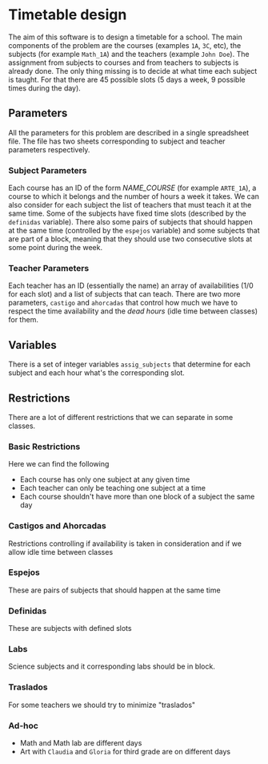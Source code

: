 # Timetable design

The aim of this software is to design a timetable for a school. The main components of the problem are the courses (examples `1A`, `3C`, etc), the
subjects (for example `Math_1A`) and the teachers (example `John Doe`). The assignment from subjects to courses and from teachers to subjects is already done. The only thing missing is to decide at what time each subject is taught.
For that there are 45 possible slots (5 days a week, 9 possible times during the day).

## Parameters

All the parameters for this problem are described in a single spreadsheet file.
The file has two sheets corresponding to subject and teacher parameters
respectively.

### Subject Parameters
Each course has an ID of the form *NAME_COURSE* (for example `ARTE_1A`),
a course to which it belongs and the number of hours a week it takes.
We can also consider for each subject the list of teachers that must teach it at the same time.
Some of the subjects have fixed time slots (described by the `definidas` variable).
There also some pairs of subjects that should happen at the same time (controlled
by the `espejos` variable) and some subjects that are part of a block, meaning
that they should use two consecutive slots at some point during the week.

### Teacher Parameters
Each teacher has an ID (essentially the name) an array of availabilities
(1/0 for each slot) and a list of subjects that can teach.
There are two more parameters, `castigo` and `ahorcadas` that control how much
we have to respect the time availability and the *dead hours* (idle time between
classes) for them.

## Variables
There is a set of integer variables `assig_subjects` that determine for each
subject and each hour what's the corresponding slot.

## Restrictions
There are a lot of different restrictions that we can separate in some classes.

### Basic Restrictions
Here we can find the following
 * Each course has only one subject at any given time
 * Each teacher can only be teaching one subject at a time
 * Each course shouldn't have more than one block of a subject the same day

### Castigos and Ahorcadas
Restrictions controlling if availability is taken in consideration and if we allow idle time between classes

### Espejos
These are pairs of subjects that should happen at the same time

### Definidas
These are subjects with defined slots

### Labs
Science subjects and it corresponding labs should be in block.

### Traslados
For some teachers we should try to minimize "traslados"

### Ad-hoc
 * Math and Math lab are different days
 * Art with `Claudia` and `Gloria` for third grade are on different days
